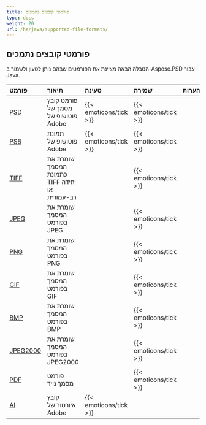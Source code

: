 ```yaml
---
title: פורמטי קובצים נתמכים
type: docs
weight: 20
url: /he/java/supported-file-formats/
---
```


## **פורמטי קובצים נתמכים**
הטבלה הבאה מציינת את הפורמטים שבהם ניתן לטעון ולשמור ב-Aspose.PSD עבור Java.

|**פורמט**|**תיאור**|**טעינה**|**שמירה**|**הערות**|
| :- | :- | :- | :- | :- |
|[PSD](https://wiki.fileformat.com/image/psd/)|פורמט קובץ מסמך של פוטושופ של Adobe|{{< emoticons/tick >}}|{{< emoticons/tick >}}| |
|[PSB](https://wiki.fileformat.com/image/psb/)|תמונת פוטושופ של Adobe|{{< emoticons/tick >}}|{{< emoticons/tick >}}| |
|[TIFF](https://wiki.fileformat.com/image/tiff)|שומרת את המסמך כתמונת TIFF יחידה או רב-עמודית| |{{< emoticons/tick >}}| |
|[JPEG](https://wiki.fileformat.com/image/jpeg/)|שומרת את המסמך בפורמט JPEG| |{{< emoticons/tick >}}| |
|[PNG](https://wiki.fileformat.com/image/png/)|שומרת את המסמך בפורמט PNG| |{{< emoticons/tick >}}| |
|[GIF](https://wiki.fileformat.com/image/gif/)|שומרת את המסמך בפורמט GIF| |{{< emoticons/tick >}}| |
|[BMP](https://wiki.fileformat.com/image/bmp/)|שומרת את המסמך בפורמט BMP| |{{< emoticons/tick >}}| |
|[JPEG2000](https://wiki.fileformat.com/image/jp2/)|שומרת את המסמך בפורמט JPEG2000| |{{< emoticons/tick >}}| |
|[PDF](https://wiki.fileformat.com/view/pdf/)|פורמט מסמך נייד| |{{< emoticons/tick >}}| |
|[AI](/psd/he/java/ai-adobe-illustrator-format/)|קובץ איורטור של Adobe|{{< emoticons/tick >}}| | |
